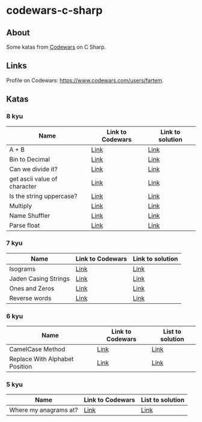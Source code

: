# codewars-c-sharp

## About

Some katas from [Codewars](https://www.codewars.com) on C Sharp.

## Links

Profile on Codewars: https://www.codewars.com/users/fartem.

## Katas

### 8 kyu

| Name | Link to Codewars | Link to solution |
| --- | --- | --- |
| A + B | [Link](https://www.codewars.com/kata/5512a0b0509063e57d0003f5) | [Link](./codewars-c-sharp/src/Kyu8/APlusB.cs) |
| Bin to Decimal | [Link](https://www.codewars.com/kata/57a5c31ce298a7e6b7000334) | [Link](./codewars-c-sharp/src/Kyu8/BinToDecimal.cs) |
| Can we divide it? | [Link](https://www.codewars.com/kata/5a2b703dc5e2845c0900005a) | [Link](./codewars-c-sharp/src/Kyu8/CanWeDivideIt.cs) |
| get ascii value of character | [Link](https://www.codewars.com/kata/55acfc59c3c23d230f00006d) | [Link](./codewars-c-sharp/src/Kyu8/GetASCIIValueOfCharacter.cs) |
| Is the string uppercase? | [Link](https://www.codewars.com/kata/56cd44e1aa4ac7879200010b) | [Link](./codewars-c-sharp/src/Kyu8/IsTheStringUppercase.cs) |
| Multiply | [Link](https://www.codewars.com/kata/50654ddff44f800200000004) | [Link](./codewars-c-sharp/src/Kyu8/Multiply.cs) |
| Name Shuffler | [Link](https://www.codewars.com/kata/559ac78160f0be07c200005a) | [Link](./codewars-c-sharp/src/Kyu8/NameShuffler.cs) |
| Parse float | [Link](https://www.codewars.com/kata/57a386117cb1f31890000039) | [Link](./codewars-c-sharp/src/Kyu8/ParseFloat.cs) |

### 7 kyu

| Name | Link to Codewars | Link to solution |
| --- | --- | --- |
| Isograms | [Link](https://www.codewars.com/kata/54ba84be607a92aa900000f1) | [Link](./codewars-c-sharp/src/Kyu7/Isograms.cs) |
| Jaden Casing Strings | [Link](https://www.codewars.com/kata/5390bac347d09b7da40006f6) | [Link](./codewars-c-sharp/src/Kyu7/JadenCasingStrings.cs) |
| Ones and Zeros | [Link](https://www.codewars.com/kata/578553c3a1b8d5c40300037c) | [Link](./codewars-c-sharp/src/Kyu7/OnesAndZeros.cs) |
| Reverse words | [Link](https://www.codewars.com/kata/5259b20d6021e9e14c0010d4) | [Link](./codewars-c-sharp/src/Kyu7/ReverseWords.cs) |

### 6 kyu

| Name | Link to Codewars | List to solution |
| --- | --- | --- |
| CamelCase Method | [Link](https://www.codewars.com/kata/587731fda577b3d1b0001196) | [Link](./codewars-c-sharp/src/Kyu6/CamelCaseMethod.cs) |
| Replace With Alphabet Position | [Link](https://www.codewars.com/kata/546f922b54af40e1e90001da) | [Link](./codewars-c-sharp/src/Kyu6/ReplaceWithAlphabetPosition.cs) |

### 5 kyu

| Name | Link to Codewars | List to solution |
| --- | --- | --- |
| Where my anagrams at? | [Link](https://www.codewars.com/kata/523a86aa4230ebb5420001e1) | [Link](./codewars-c-sharp/src/Kyu5/WhereMyAnagramsAt.cs) |
